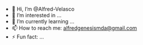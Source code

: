 - 👋 Hi, I’m @Alfred-Velasco
- 👀 I’m interested in ...
- 🌱 I’m currently learning ...
- 📫 How to reach me: alfredgenesismda@gmail.com
- ⚡ Fun fact: ...

<!---
Alfred-Velasco/Alfred-Velasco is a ✨ special ✨ repository because its `README.md` (this file) appears on your GitHub profile.
You can click the Preview link to take a look at your changes.
--->
